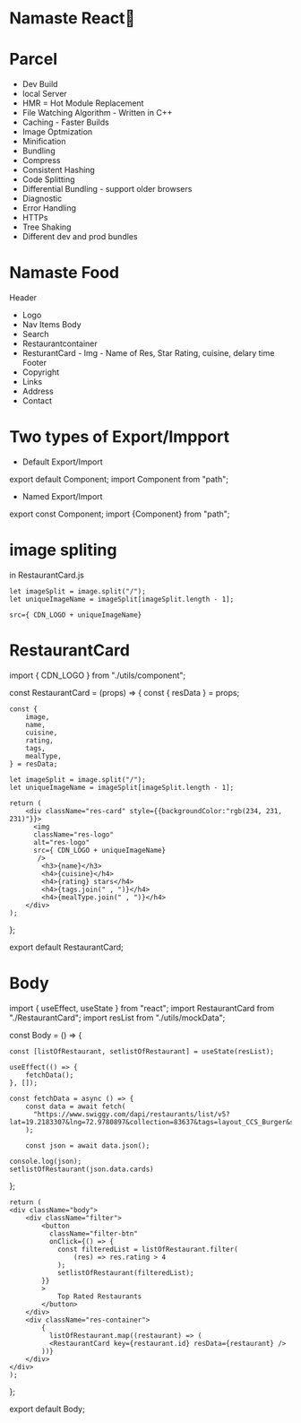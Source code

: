 # Namaste React🚀


# Parcel
- Dev Build
- local Server
- HMR = Hot Module Replacement
- File Watching Algorithm - Written in C++
- Caching - Faster Builds
- Image Optmization
- Minification
- Bundling
- Compress 
- Consistent Hashing
- Code Splitting
- Differential Bundling - support older browsers
- Diagnostic
- Error Handling
- HTTPs
- Tree Shaking
- Different dev and prod bundles



# Namaste Food

  Header
  - Logo
  - Nav Items
  Body
  - Search
  - Restaurantcontainer
   - ResturantCard
    - Img 
    - Name of Res, Star Rating, cuisine, delary time
  Footer
   - Copyright
   - Links
   - Address
   - Contact



# Two types of Export/Impport

- Default Export/Import

export default Component;
import Component from "path";

- Named Export/Import

export const Component;
import {Component} from "path";


# image spliting

  in RestaurantCard.js

    let imageSplit = image.split("/");
    let uniqueImageName = imageSplit[imageSplit.length - 1];

    src={ CDN_LOGO + uniqueImageName}
           

# RestaurantCard
import { CDN_LOGO } from "./utils/component";

const RestaurantCard = (props) => {
    const { resData } = props;
    
    const {
        image,
        name,
        cuisine,
        rating,
        tags,
        mealType,
    } = resData;

    let imageSplit = image.split("/");
    let uniqueImageName = imageSplit[imageSplit.length - 1];

    return (
        <div className="res-card" style={{backgroundColor:"rgb(234, 231, 231)"}}>
          <img 
          className="res-logo"
          alt="res-logo"
          src={ CDN_LOGO + uniqueImageName}
           />
            <h3>{name}</h3>
            <h4>{cuisine}</h4>
            <h4>{rating} stars</h4>
            <h4>{tags.join(" , ")}</h4>
            <h4>{mealType.join(" , ")}</h4>
        </div>
    ); 
};

export default RestaurantCard;           


# Body 
import { useEffect, useState } from "react";
import RestaurantCard from "./RestaurantCard";
import resList from "./utils/mockData";

const Body = () => {

    const [listOfRestaurant, setlistOfRestaurant] = useState(resList);

    useEffect(() => {
        fetchData();
    }, []);

    const fetchData = async () => {
        const data = await fetch(
          "https://www.swiggy.com/dapi/restaurants/list/v5?lat=19.2183307&lng=72.9780897&collection=83637&tags=layout_CCS_Burger&sortBy=&filters=&type=rcv2&offset=0&page_type=null"
        );

        const json = await data.json();
     
    console.log(json);
    setlistOfRestaurant(json.data.cards)
};
    
    
    return (
    <div className="body">
        <div className="filter">
            <button 
              className="filter-btn" 
              onClick={() => {
                const filteredList = listOfRestaurant.filter(
                    (res) => res.rating > 4
                );
                setlistOfRestaurant(filteredList);
            }}
            >
                Top Rated Restaurants
            </button>
        </div>
        <div className="res-container">
            {
              listOfRestaurant.map((restaurant) => ( 
              <RestaurantCard key={restaurant.id} resData={restaurant} />
            ))}
        </div>
    </div>
    );
};

export default Body;